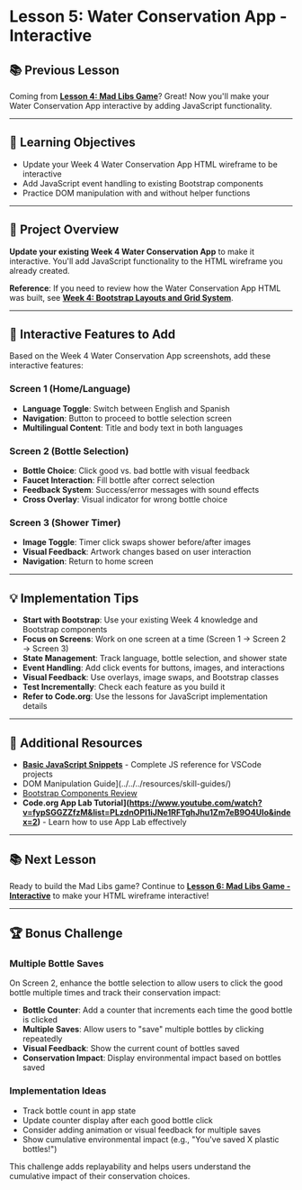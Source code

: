 # Lesson 5: Water Conservation App - Interactive

## 📚 **Previous Lesson**

Coming from **[Lesson 4: Mad Libs Game](./lesson-4-mad-libs-game.md)**? Great! Now you'll make your Water Conservation App interactive by adding JavaScript functionality.

---

## 🎯 **Learning Objectives**

- Update your Week 4 Water Conservation App HTML wireframe to be interactive
- Add JavaScript event handling to existing Bootstrap components
- Practice DOM manipulation with and without helper functions

---

## 🚀 **Project Overview**

**Update your existing Week 4 Water Conservation App** to make it interactive. You'll add JavaScript functionality to the HTML wireframe you already created.

**Reference**: If you need to review how the Water Conservation App HTML was built, see **[Week 4: Bootstrap Layouts and Grid System](../../week4-css-frameworks/lesson-3-bootstrap-layout/lesson-3-bootstrap-layout.md)**.

---

## 🌊 **Interactive Features to Add**

Based on the Week 4 Water Conservation App screenshots, add these interactive features:

### **Screen 1 (Home/Language)**
- **Language Toggle**: Switch between English and Spanish
- **Navigation**: Button to proceed to bottle selection screen
- **Multilingual Content**: Title and body text in both languages

### **Screen 2 (Bottle Selection)**
- **Bottle Choice**: Click good vs. bad bottle with visual feedback
- **Faucet Interaction**: Fill bottle after correct selection
- **Feedback System**: Success/error messages with sound effects
- **Cross Overlay**: Visual indicator for wrong bottle choice

### **Screen 3 (Shower Timer)**
- **Image Toggle**: Timer click swaps shower before/after images
- **Visual Feedback**: Artwork changes based on user interaction
- **Navigation**: Return to home screen

---

## 💡 **Implementation Tips**

- **Start with Bootstrap**: Use your existing Week 4 knowledge and Bootstrap components
- **Focus on Screens**: Work on one screen at a time (Screen 1 → Screen 2 → Screen 3)
- **State Management**: Track language, bottle selection, and shower state
- **Event Handling**: Add click events for buttons, images, and interactions
- **Visual Feedback**: Use overlays, image swaps, and Bootstrap classes
- **Test Incrementally**: Check each feature as you build it
- **Refer to Code.org**: Use the lessons for JavaScript implementation details

---

## 🔗 **Additional Resources**

- **[Basic JavaScript Snippets](../../../resources/skill-guides/basic-js-snippets.md)** - Complete JS reference for VSCode projects
- DOM Manipulation Guide](../../../resources/skill-guides/)
- [Bootstrap Components Review](../../week4-css-frameworks/lesson-2-bootstrap-framework/lesson-2-bootstrap-framework.md)
- **Code.org App Lab Tutorial](https://www.youtube.com/watch?v=fypSGGZZfzM&list=PLzdnOPI1iJNe1RFTghJhu1Zm7eB9O4UIo&index=2)** - Learn how to use App Lab effectively

---

## 📚 **Next Lesson**

Ready to build the Mad Libs game? Continue to **[Lesson 6: Mad Libs Game - Interactive](./lesson-6-mad-libs-game.md)** to make your HTML wireframe interactive!

---

## 🏆 **Bonus Challenge**

### **Multiple Bottle Saves**
On Screen 2, enhance the bottle selection to allow users to click the good bottle multiple times and track their conservation impact:

- **Bottle Counter**: Add a counter that increments each time the good bottle is clicked
- **Multiple Saves**: Allow users to "save" multiple bottles by clicking repeatedly
- **Visual Feedback**: Show the current count of bottles saved
- **Conservation Impact**: Display environmental impact based on bottles saved

### **Implementation Ideas**
- Track bottle count in app state
- Update counter display after each good bottle click
- Consider adding animation or visual feedback for multiple saves
- Show cumulative environmental impact (e.g., "You've saved X plastic bottles!")

This challenge adds replayability and helps users understand the cumulative impact of their conservation choices.
